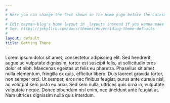 ```yaml
---
#
# Here you can change the text shown in the Home page before the Latest Posts section.
#
# Edit cayman-blog's home layout in _layouts instead if you wanna make some changes
# See: https://jekyllrb.com/docs/themes/#overriding-theme-defaults
#
layout: default
title: Getting There
---
```


Lorem ipsum dolor sit amet, consectetur adipiscing elit. Sed hendrerit, augue ac vulputate dignissim, tortor est suscipit felis, ut sollicitudin eros dolor et nibh. Maecenas egestas ut felis eu pharetra. Phasellus sit amet nulla elementum, fringilla ex quis, efficitur libero. Duis laoreet gravida tortor, non semper orci. Ut semper, eros nec finibus feugiat, purus ante cursus nisl, ac volutpat sem justo eu arcu. Sed sem nulla, ultrices quis urna in, vulputate vulputate neque. Donec bibendum nisl enim, nec tincidunt ante feugiat at. Nam ultrices dignissim nulla quis interdum.
